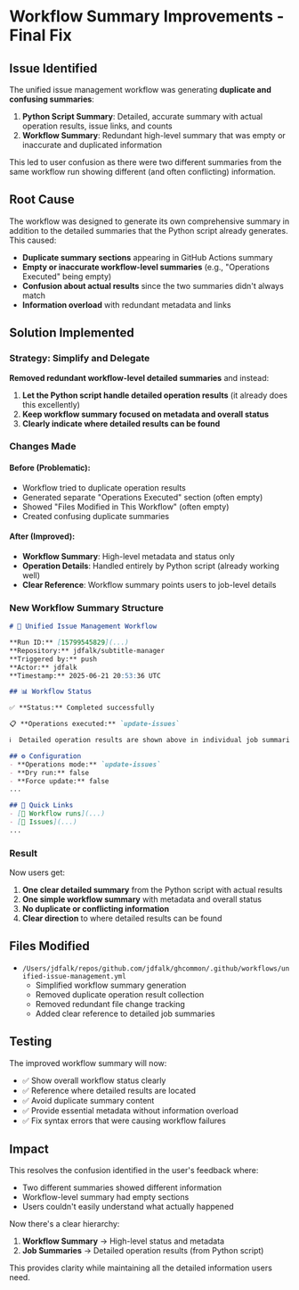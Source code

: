 # Workflow Summary Improvements - Final Fix

## Issue Identified

The unified issue management workflow was generating **duplicate and confusing summaries**:

1. **Python Script Summary**: Detailed, accurate summary with actual operation results, issue links, and counts
2. **Workflow Summary**: Redundant high-level summary that was empty or inaccurate and duplicated information

This led to user confusion as there were two different summaries from the same workflow run showing different (and often conflicting) information.

## Root Cause

The workflow was designed to generate its own comprehensive summary in addition to the detailed summaries that the Python script already generates. This caused:

- **Duplicate summary sections** appearing in GitHub Actions summary
- **Empty or inaccurate workflow-level summaries** (e.g., "Operations Executed" being empty)
- **Confusion about actual results** since the two summaries didn't always match
- **Information overload** with redundant metadata and links

## Solution Implemented

### Strategy: Simplify and Delegate

**Removed redundant workflow-level detailed summaries** and instead:

1. **Let the Python script handle detailed operation results** (it already does this excellently)
2. **Keep workflow summary focused on metadata and overall status**
3. **Clearly indicate where detailed results can be found**

### Changes Made

#### Before (Problematic):
- Workflow tried to duplicate operation results
- Generated separate "Operations Executed" section (often empty)
- Showed "Files Modified in This Workflow" (often empty)
- Created confusing duplicate summaries

#### After (Improved):
- **Workflow Summary**: High-level metadata and status only
- **Operation Details**: Handled entirely by Python script (already working well)
- **Clear Reference**: Workflow summary points users to job-level details

### New Workflow Summary Structure

```markdown
# 🚀 Unified Issue Management Workflow

**Run ID:** [15799545829](...)
**Repository:** jdfalk/subtitle-manager
**Triggered by:** push
**Actor:** jdfalk
**Timestamp:** 2025-06-21 20:53:36 UTC

## 📊 Workflow Status

✅ **Status:** Completed successfully

📋 **Operations executed:** `update-issues`

ℹ️  Detailed operation results are shown above in individual job summaries.

## ⚙️ Configuration
- **Operations mode:** `update-issues`
- **Dry run:** false
- **Force update:** false
...

## 🔗 Quick Links
- [🔄 Workflow runs](...)
- [🐛 Issues](...)
...
```

### Result

Now users get:

1. **One clear detailed summary** from the Python script with actual results
2. **One simple workflow summary** with metadata and overall status
3. **No duplicate or conflicting information**
4. **Clear direction** to where detailed results can be found

## Files Modified

- `/Users/jdfalk/repos/github.com/jdfalk/ghcommon/.github/workflows/unified-issue-management.yml`
  - Simplified workflow summary generation
  - Removed duplicate operation result collection
  - Removed redundant file change tracking
  - Added clear reference to detailed job summaries

## Testing

The improved workflow summary will now:
- ✅ Show overall workflow status clearly
- ✅ Reference where detailed results are located
- ✅ Avoid duplicate summary content
- ✅ Provide essential metadata without information overload
- ✅ Fix syntax errors that were causing workflow failures

## Impact

This resolves the confusion identified in the user's feedback where:
- Two different summaries showed different information
- Workflow-level summary had empty sections
- Users couldn't easily understand what actually happened

Now there's a clear hierarchy:
1. **Workflow Summary** → High-level status and metadata
2. **Job Summaries** → Detailed operation results (from Python script)

This provides clarity while maintaining all the detailed information users need.
